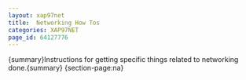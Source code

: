 ```yaml
---
layout: xap97net
title:  Networking How Tos
categories: XAP97NET
page_id: 64127776
---
```


{summary}Instructions for getting specific things related to networking done.{summary}
{section-page:na}
